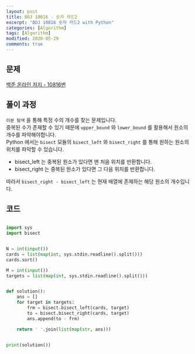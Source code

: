 ```yaml
---
layout: post
title: BOJ 10816 - 숫자 카드2
excerpt: "BOJ 10816 숫자 카드2 with Python"
categories: [Algorithm]
tags: [Algorithm]
modified: 2020-05-29
comments: true
---
```


## 문제
[백준 온라인 저지 - 10816번](https://www.acmicpc.net/problem/10816)

## 풀이 과정
`이분 탐색` 을 통해 특정 수의 개수를 찾는 문제입니다. <br>
중복된 수가 존재할 수 있기 때문에 `upper_bound` 와 `lower_bound` 를 활용해서 원소의 개수를 파악해야합니다. <br>
Python 에서는 `bisect` 모듈의 `bisect_left` 와 `bisect_right` 를 통해 원하는 원소의 위치를 파악할 수 있습니다. <br>

* bisect_left 는 중복된 원소가 있다면 맨 처음 위치를 반환합니다.
* bisect_right 는 중복된 원소가 있다면 그 다음 위치를 반환합니다.

따라서 `bisect_right - bisect_left` 는 현재 배열에 존재하는 해당 원소의 개수입니다. <br>

## 코드

~~~ python

import sys
import bisect


N = int(input())
cards = list(map(int, sys.stdin.readline().split()))
cards.sort()

M = int(input())
targets = list(map(int, sys.stdin.readline().split()))


def solution():
    ans = []
    for target in targets:
        frm = bisect.bisect_left(cards, target)
        to = bisect.bisect_right(cards, target)
        ans.append(to - frm)

    return ' '.join(list(map(str, ans)))


print(solution())

~~~
